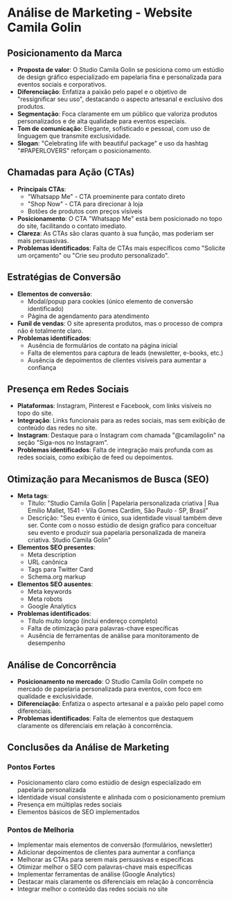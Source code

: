# Análise de Marketing - Website Camila Golin

## Posicionamento da Marca

- **Proposta de valor**: O Studio Camila Golin se posiciona como um estúdio de design gráfico especializado em papelaria fina e personalizada para eventos sociais e corporativos.
- **Diferenciação**: Enfatiza a paixão pelo papel e o objetivo de "ressignificar seu uso", destacando o aspecto artesanal e exclusivo dos produtos.
- **Segmentação**: Foca claramente em um público que valoriza produtos personalizados e de alta qualidade para eventos especiais.
- **Tom de comunicação**: Elegante, sofisticado e pessoal, com uso de linguagem que transmite exclusividade.
- **Slogan**: "Celebrating life with beautiful package" e uso da hashtag "#PAPERLOVERS" reforçam o posicionamento.

## Chamadas para Ação (CTAs)

- **Principais CTAs**: 
  - "Whatsapp Me" - CTA proeminente para contato direto
  - "Shop Now" - CTA para direcionar à loja
  - Botões de produtos com preços visíveis
- **Posicionamento**: O CTA "Whatsapp Me" está bem posicionado no topo do site, facilitando o contato imediato.
- **Clareza**: As CTAs são claras quanto à sua função, mas poderiam ser mais persuasivas.
- **Problemas identificados**: Falta de CTAs mais específicos como "Solicite um orçamento" ou "Crie seu produto personalizado".

## Estratégias de Conversão

- **Elementos de conversão**: 
  - Modal/popup para cookies (único elemento de conversão identificado)
  - Página de agendamento para atendimento
- **Funil de vendas**: O site apresenta produtos, mas o processo de compra não é totalmente claro.
- **Problemas identificados**: 
  - Ausência de formulários de contato na página inicial
  - Falta de elementos para captura de leads (newsletter, e-books, etc.)
  - Ausência de depoimentos de clientes visíveis para aumentar a confiança

## Presença em Redes Sociais

- **Plataformas**: Instagram, Pinterest e Facebook, com links visíveis no topo do site.
- **Integração**: Links funcionais para as redes sociais, mas sem exibição de conteúdo das redes no site.
- **Instagram**: Destaque para o Instagram com chamada "@camilagolin" na seção "Siga-nos no Instagram".
- **Problemas identificados**: Falta de integração mais profunda com as redes sociais, como exibição de feed ou depoimentos.

## Otimização para Mecanismos de Busca (SEO)

- **Meta tags**: 
  - Título: "Studio Camila Golin | Papelaria personalizada criativa | Rua Emílio Mallet, 1541 - Vila Gomes Cardim, São Paulo - SP, Brasil"
  - Descrição: "Seu evento é único, sua identidade visual também deve ser. Conte com o nosso estúdio de design grafico para conceituar seu evento e produzir sua papelaria personalizada de maneira criativa. Studio Camila Golin"
- **Elementos SEO presentes**:
  - Meta description
  - URL canônica
  - Tags para Twitter Card
  - Schema.org markup
- **Elementos SEO ausentes**:
  - Meta keywords
  - Meta robots
  - Google Analytics
- **Problemas identificados**: 
  - Título muito longo (inclui endereço completo)
  - Falta de otimização para palavras-chave específicas
  - Ausência de ferramentas de análise para monitoramento de desempenho

## Análise de Concorrência

- **Posicionamento no mercado**: O Studio Camila Golin compete no mercado de papelaria personalizada para eventos, com foco em qualidade e exclusividade.
- **Diferenciação**: Enfatiza o aspecto artesanal e a paixão pelo papel como diferenciais.
- **Problemas identificados**: Falta de elementos que destaquem claramente os diferenciais em relação à concorrência.

## Conclusões da Análise de Marketing

### Pontos Fortes
- Posicionamento claro como estúdio de design especializado em papelaria personalizada
- Identidade visual consistente e alinhada com o posicionamento premium
- Presença em múltiplas redes sociais
- Elementos básicos de SEO implementados

### Pontos de Melhoria
- Implementar mais elementos de conversão (formulários, newsletter)
- Adicionar depoimentos de clientes para aumentar a confiança
- Melhorar as CTAs para serem mais persuasivas e específicas
- Otimizar melhor o SEO com palavras-chave mais específicas
- Implementar ferramentas de análise (Google Analytics)
- Destacar mais claramente os diferenciais em relação à concorrência
- Integrar melhor o conteúdo das redes sociais no site
